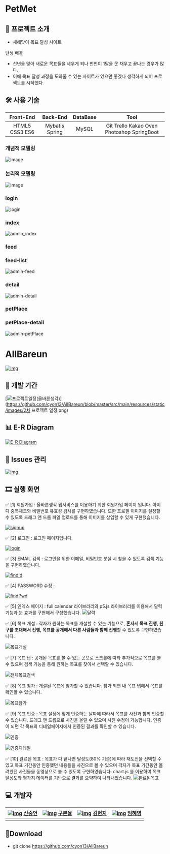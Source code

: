 # PetMet


## 📑 프로젝트 소개

-  새해맞이 목표 달성 사이트

  탄생 배경

  - 신년을 맞아 새로운 목표들을 세우게 되나 번번이 1달을 못 채우고 끝나는 경우가 많다.
  - 이에 목표 달성 과정을 도와줄 수 있는 사이트가 있으면 좋겠다 생각하게 되어 프로젝트를 시작했다.


## 🛠 사용 기술

| Front-End      | Back-End       | DataBase | Tool                                       |
| :------------: | :------------: | :------: | :----------------------------------------: |
| HTML5  CSS3  ES6 | Mybatis  Spring | MySQL    | Git  Trello  Kakao Oven  Photoshop  SpringBoot |

<h3>개념적 모델링</h3>

![image](https://user-images.githubusercontent.com/46362346/104829346-33209e80-58b6-11eb-9199-1deedfff3b97.png)

<h3>논리적 모델링</h3>

![image](https://user-images.githubusercontent.com/46362346/104829347-3a47ac80-58b6-11eb-8cb4-ce0631a26bb3.png)

<h3>login</h3>

![login](https://user-images.githubusercontent.com/46362346/104574555-836ee500-5699-11eb-860c-0fc742720021.png)

<h3>index</h3>

![admin_index](https://user-images.githubusercontent.com/46362346/104574568-8669d580-5699-11eb-8cd6-2b1c5afddfc1.png)

<h3>feed</h3>
<h3>feed-list</h3>

![admin-feed](https://user-images.githubusercontent.com/46362346/104574577-879b0280-5699-11eb-8a37-145a6249d2bd.png)

<h3>detail</h3>

![admin-detail](https://user-images.githubusercontent.com/46362346/104574580-88cc2f80-5699-11eb-9017-51cf5c8876aa.png)

<h3>petPlace</h3>
<h3>petPlace-detail</h3>

![admin-petPlace](https://user-images.githubusercontent.com/46362346/104574584-8964c600-5699-11eb-8b66-feae668e6ead.png)

# AllBareun

[![img](https://github.com/Joong-eon/AllBareun/raw/master/src/main/resources/static/images/all.png)](https://github.com/Joong-eon/AllBareun/blob/master/src/main/resources/static/images/all.png)


## 📅 개발 기간

[![프로젝트일정(올바른생각)](https://github.com/cyon13/AllBareun/raw/master/src/main/resources/static/images/2%EC%B0%A8%20%ED%94%84%EB%A1%9C%EC%A0%9D%ED%8A%B8%20%EC%9D%BC%EC%A0%95.png)](https://github.com/cyon13/AllBareun/blob/master/src/main/resources/static/images/2차 프로젝트 일정.png)

## 📊 E-R Diagram

[![E-R Diagram](https://github.com/cyon13/AllBareun/raw/master/src/main/resources/static/images/ERwin.png)](https://github.com/cyon13/AllBareun/blob/master/src/main/resources/static/images/ERwin.png)

## 📖 Issues 관리

[![img](https://github.com/cyon13/AllBareun/raw/master/src/main/resources/static/images/%EC%9D%B4%EC%8A%88%EA%B4%80%EB%A6%AC.png)](https://github.com/cyon13/AllBareun/blob/master/src/main/resources/static/images/이슈관리.png)

## 🎞 실행 화면

✅ [1] 회원가입 : 올바른생각 웹서비스를 이용하기 위한 회원가입 페이지 입니다.  아이디 중복체크와 비밀번호 유효성 검사를 구현하였습니다. 또한 프로필 이미지를 설정할 수 있도록 드래그 앤 드롭 파일 업로드를 통해 이미지를 삽입할 수 있게 구현했습니다.

[![signup](https://github.com/cyon13/AllBareun/raw/master/src/main/resources/static/images/video/reg.gif)](https://github.com/cyon13/AllBareun/blob/master/src/main/resources/static/images/video/reg.gif)

✅ [2] 로그인 :  로그인 페이지입니다.

[![login](https://github.com/cyon13/AllBareun/raw/master/src/main/resources/static/images/video/login.gif)](https://github.com/cyon13/AllBareun/blob/master/src/main/resources/static/images/video/login.gif)

✅ [3] EMAIL 검색 : 로그인을 위한 이메일, 비밀번호 분실 시 찾을 수 있도록 검색 기능을 구현하였습니다.

[![findId](https://github.com/cyon13/AllBareun/raw/master/src/main/resources/static/images/video/findId.gif)](https://github.com/cyon13/AllBareun/blob/master/src/main/resources/static/images/video/findId.gif)

✅ [4] PASSWORD 수정 : 

[![findPwd](https://github.com/cyon13/AllBareun/raw/master/src/main/resources/static/images/video/updatePwd.gif)](https://github.com/cyon13/AllBareun/blob/master/src/main/resources/static/images/video/updatePwd.gif)

✅ [5] 인덱스 페이지 : full calendar 라이브러리와 p5.js 라이브러리를 이용해서 달력기능과 눈 효과를 구현해서 구성했습니다.
![달력](https://user-images.githubusercontent.com/35316595/108858471-89100100-762f-11eb-88a2-4c6dcb4082f5.gif)

✅ [6] 목표 개설 : 각자가 원하는 목표를 개설할 수 있는 기능으로, **혼자서 목표 진행, 친구를 초대해서 진행, 목표를 공개해서 다른 사람들과 함께 진행**할 수 있도록 구현하였습니다. 

![목표개설](https://user-images.githubusercontent.com/35316595/108858794-eb690180-762f-11eb-8f9a-a3ad1539aba3.gif)


✅ [7] 목표 탭 : 공개된 목표를 볼 수 있는 곳으로 스크롤에 따라 추가적으로 목표를 볼 수 있으며 검색 기능을 통해 원하는 목표를 찾아서 선택할 수 있습니다.

 ![전체목표검색](https://user-images.githubusercontent.com/35316595/108859065-308d3380-7630-11eb-9190-1c5ab226a837.gif)


✅ [8] 목표 참가 : 개설된 목표에 참가할 수 있습니다. 참가 되면 내 목표 탭에서 목표를 확인할 수 있습니다.

![목표참가](https://user-images.githubusercontent.com/35316595/108856661-a04def00-762d-11eb-9833-b4c1c2a21b5a.gif)


✅ [9] 목표 인증  : 목표 설정에 맞게 인증하는 날짜에 따라서 목표를 사진과 함께 인증할 수 있습니다. 드래그 앤 드롭으로 사진을 올릴 수 있으며 사진 수정이 가능합니다. 인증이 되면 각 목표의 디테일페이지에서 인증된 결과를 확인할 수 있습니다.

![인증](https://user-images.githubusercontent.com/35316595/108856599-94fac380-762d-11eb-8ba7-413789860bd1.gif)


![인증디테일](https://user-images.githubusercontent.com/35316595/108856535-844a4d80-762d-11eb-86e4-887e59339201.gif)


✅ [10] 완료된 목표 : 목표가 다 끝나면 달성도(80% 기준)에 따라 재도전을 선택할 수 있고 목표 기간동안 인증했던 내용들을 사진으로 볼 수 있으며 각자가 목표 기간동안 올려왔던 사진들을 동영상으로 볼 수 있도록 구현하였습니다. chart.js 를 이용하여 목표 달성도와 평가지 데이터를 기반으로 결과를 요약하여 나타내었습니다.
![완료된목표](https://user-images.githubusercontent.com/35316595/108859292-6b8f6700-7630-11eb-94da-1a66f21cb57a.gif)


## 💻 개발자

| [![img](https://avatars2.githubusercontent.com/u/64012038?s=400&u=c1bf92ce021077a9d78d8418315c938e797fb238&v=4)](https://avatars2.githubusercontent.com/u/64012038?s=400&u=c1bf92ce021077a9d78d8418315c938e797fb238&v=4) [신중언](https://github.com/Joong-eon) | [![img](https://avatars.githubusercontent.com/u/35316595?s=400&v=4)](https://avatars.githubusercontent.com/u/35316595?s=400&v=4) [구본율](https://github.com/cyon13) | [![img](https://avatars.githubusercontent.com/u/55617281?s=400&u=45166515684d080b5782457babcc6920191823ee&v=4)](https://avatars.githubusercontent.com/u/55617281?s=400&u=45166515684d080b5782457babcc6920191823ee&v=4) [김현지](https://github.com/iamhyunji) | [![img](https://avatars.githubusercontent.com/u/54495841?s=400&v=4)](https://avatars.githubusercontent.com/u/54495841?s=400&v=4) [임혜영](https://github.com/HYEYOUNGLIM) |
| ------------------------------------------------------------ | ------------------------------------------------------------ | ------------------------------------------------------------ | ------------------------------------------------------------ |
|                                                              |                                                              |                                                              |                                                              |

## 💼Download

- git clone https://github.com/cyon13/AllBareun
